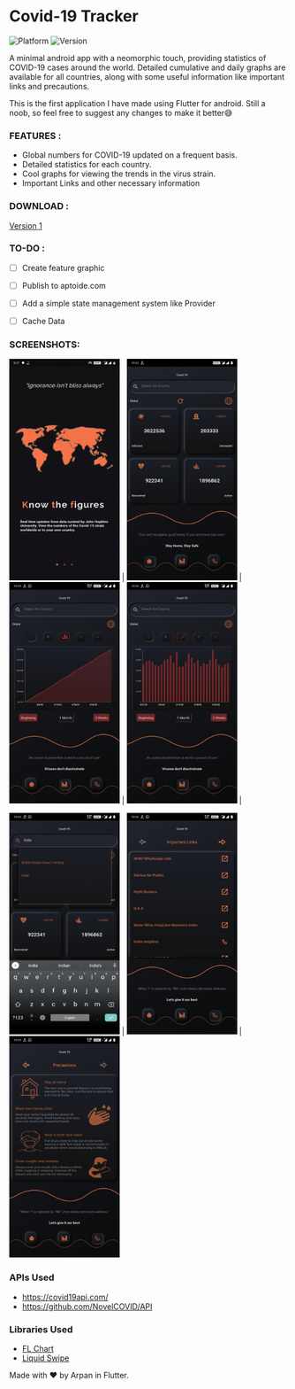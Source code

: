 # Covid-19 Tracker
![Platform](https://img.shields.io/badge/platforms-android-orange)
![Version](https://img.shields.io/badge/version-1.0-blue)

A minimal android app with a neomorphic touch, providing statistics of COVID-19 cases around the world. Detailed cumulative and daily graphs are available for all countries, along with some useful information like important links and precautions.

This is the first application I have made using Flutter for android. Still a noob, so feel free to suggest any changes to make it better:sweat_smile:


### FEATURES :
- Global numbers for COVID-19 updated on a frequent basis.
- Detailed statistics for each country.
- Cool graphs for viewing the trends in the virus strain.
- Important Links and other necessary information

### DOWNLOAD :
 [Version 1](https://drive.google.com/open?id=1i8Mv7_qkTnq9JVGJ6pTyOPrr-RZXQByx)
 
### TO-DO :
- [ ] Create feature graphic
- [ ] Publish to aptoide.com
- [ ] Add a simple state management system like Provider
- [ ] Cache Data


### SCREENSHOTS: 
<img src="Screenshots/onboard.gif" height="400" width="200"> |
<img src="Screenshots/ss_1.jpg" height="400" width="200"> |
<img src="Screenshots/ss_2.jpg" height="400" width="200"> |
<img src="Screenshots/ss_3.jpg" height="400" width="200"> |

<img src="Screenshots/ss_4.jpg" height="400" width="200"> | 
<img src="Screenshots/ss_5.jpg" height="400" width="200"> |
<img src="Screenshots/ss_6.jpg" height="400" width="200"> 



### APIs Used

- https://covid19api.com/
- https://github.com/NovelCOVID/API

### Libraries Used
- [FL Chart](https://github.com/imaNNeoFighT/fl_chart)
- [Liquid Swipe](https://github.com/iamSahdeep/liquid_swipe_flutter)

Made with <span class="heart">❤</span> by Arpan in Flutter.
